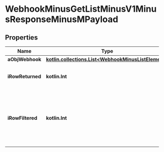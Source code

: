 
# WebhookMinusGetListMinusV1MinusResponseMinusMPayload

## Properties
Name | Type | Description | Notes
------------ | ------------- | ------------- | -------------
**aObjWebhook** | [**kotlin.collections.List&lt;WebhookMinusListElement&gt;**](WebhookMinusListElement.md) |  | 
**iRowReturned** | **kotlin.Int** | The number of rows returned | 
**iRowFiltered** | **kotlin.Int** | The number of rows matching your filters (if any) or the total number of rows | 



